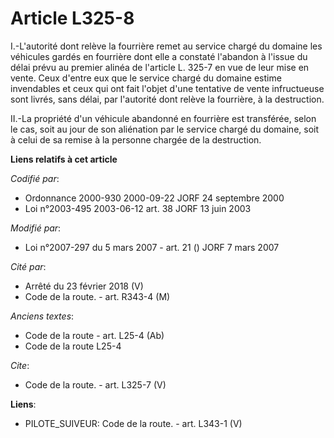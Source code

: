 # Article L325-8

I.-L'autorité dont relève la fourrière remet au service chargé du domaine les véhicules gardés en fourrière dont elle a
constaté l'abandon à l'issue du délai prévu au premier alinéa de l'article L. 325-7 en vue de leur mise en vente. Ceux
d'entre eux que le service chargé du domaine estime invendables et ceux qui ont fait l'objet d'une tentative de vente
infructueuse sont livrés, sans délai, par l'autorité dont relève la fourrière, à la destruction. 

II.-La propriété d'un véhicule abandonné en fourrière est transférée, selon le cas, soit au jour de son aliénation par le
service chargé du domaine, soit à celui de sa remise à la personne chargée de la destruction.

**Liens relatifs à cet article**

_Codifié par_:

  - Ordonnance 2000-930 2000-09-22 JORF 24 septembre 2000
  - Loi n°2003-495 2003-06-12 art. 38 JORF 13 juin 2003

_Modifié par_:

  - Loi n°2007-297 du 5 mars 2007 - art. 21 () JORF 7 mars 2007

_Cité par_:

  - Arrêté du 23 février 2018 (V)
  - Code de la route. - art. R343-4 (M)

_Anciens textes_:

  - Code de la route - art. L25-4 (Ab)
  - Code de la route L25-4

_Cite_:

  - Code de la route. - art. L325-7 (V)

**Liens**:

  - PILOTE_SUIVEUR: Code de la route. - art. L343-1 (V)
